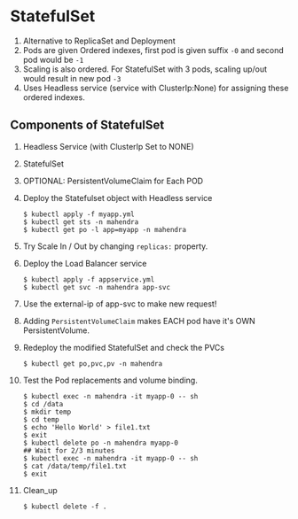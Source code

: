 # StatefulSet

1.  Alternative to ReplicaSet and Deployment
2.  Pods are given Ordered indexes, first pod is given suffix `-0` and second pod would be `-1`
3.  Scaling is also ordered. For StatefulSet with 3 pods, scaling up/out would result in new pod `-3`
4.  Uses Headless service (service with ClusterIp:None) for assigning these ordered indexes.

## Components of StatefulSet

1.  Headless Service (with ClusterIp Set to NONE)
2.  StatefulSet 
3.  OPTIONAL: PersistentVolumeClaim for Each POD


1.  Deploy the Statefulset object with Headless service

    ```
    $ kubectl apply -f myapp.yml
    $ kubectl get sts -n mahendra
    $ kubectl get po -l app=myapp -n mahendra
    ```

2.  Try Scale In / Out by changing `replicas:` property.

3.  Deploy the Load Balancer service

    ```
    $ kubectl apply -f appservice.yml
    $ kubectl get svc -n mahendra app-svc
    ```

4.  Use the external-ip of app-svc to make new request!


5.  Adding `PersistentVolumeClaim` makes EACH pod have it's OWN PersistentVolume.

6.  Redeploy the modified StatefulSet and check the PVCs

    ```
    $ kubectl get po,pvc,pv -n mahendra
    ```

7.  Test the Pod replacements and volume binding.

    ```
    $ kubectl exec -n mahendra -it myapp-0 -- sh
    $ cd /data
    $ mkdir temp
    $ cd temp
    $ echo 'Hello World' > file1.txt
    $ exit
    $ kubectl delete po -n mahendra myapp-0
    ## Wait for 2/3 minutes
    $ kubectl exec -n mahendra -it myapp-0 -- sh
    $ cat /data/temp/file1.txt
    $ exit
    ```

8.  Clean_up

    ```
    $ kubectl delete -f .
    ```